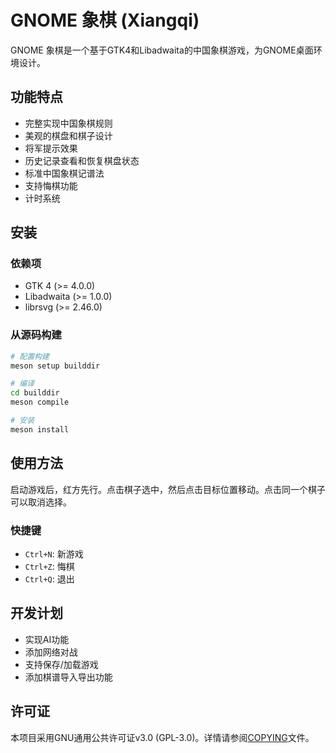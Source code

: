 # GNOME 象棋 (Xiangqi)

GNOME 象棋是一个基于GTK4和Libadwaita的中国象棋游戏，为GNOME桌面环境设计。

## 功能特点

- 完整实现中国象棋规则
- 美观的棋盘和棋子设计
- 将军提示效果
- 历史记录查看和恢复棋盘状态
- 标准中国象棋记谱法
- 支持悔棋功能
- 计时系统

## 安装

### 依赖项

- GTK 4 (>= 4.0.0)
- Libadwaita (>= 1.0.0)
- librsvg (>= 2.46.0)

### 从源码构建

```bash
# 配置构建
meson setup builddir

# 编译
cd builddir
meson compile

# 安装
meson install
```

## 使用方法

启动游戏后，红方先行。点击棋子选中，然后点击目标位置移动。点击同一个棋子可以取消选择。

### 快捷键

- `Ctrl+N`: 新游戏
- `Ctrl+Z`: 悔棋
- `Ctrl+Q`: 退出

## 开发计划

- 实现AI功能
- 添加网络对战
- 支持保存/加载游戏
- 添加棋谱导入导出功能

## 许可证

本项目采用GNU通用公共许可证v3.0 (GPL-3.0)。详情请参阅[COPYING](COPYING)文件。